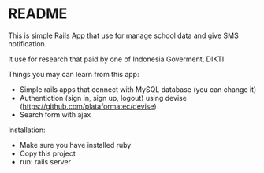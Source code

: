# README

This is simple Rails App that use for manage school data and give SMS notification. 

It use for research that paid by one of Indonesia Goverment, DIKTI

Things you may can learn from this app:

* Simple rails apps that connect with MySQL database (you can change it)
* Authentiction (sign in, sign up, logout) using devise (https://github.com/plataformatec/devise)
* Search form with ajax

Installation:
* Make sure you have installed ruby
* Copy this project
* run: rails server